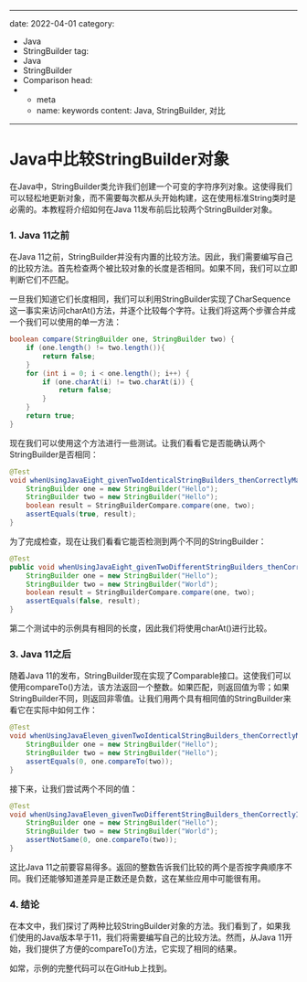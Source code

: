 ---
date: 2022-04-01
category:
  - Java
  - StringBuilder
tag:
  - Java
  - StringBuilder
  - Comparison
head:
  - - meta
    - name: keywords
      content: Java, StringBuilder, 对比
------
# Java中比较StringBuilder对象

在Java中，StringBuilder类允许我们创建一个可变的字符序列对象。这使得我们可以轻松地更新对象，而不需要每次都从头开始构建，这在使用标准String类时是必需的。本教程将介绍如何在Java 11发布前后比较两个StringBuilder对象。

### 1. Java 11之前

在Java 11之前，StringBuilder并没有内置的比较方法。因此，我们需要编写自己的比较方法。首先检查两个被比较对象的长度是否相同。如果不同，我们可以立即判断它们不匹配。

一旦我们知道它们长度相同，我们可以利用StringBuilder实现了CharSequence这一事实来访问charAt()方法，并逐个比较每个字符。让我们将这两个步骤合并成一个我们可以使用的单一方法：

```java
boolean compare(StringBuilder one, StringBuilder two) {
    if (one.length() != two.length()){
        return false;
    }
    for (int i = 0; i < one.length(); i++) {
        if (one.charAt(i) != two.charAt(i)) {
            return false;
        }
    }
    return true;
}
```

现在我们可以使用这个方法进行一些测试。让我们看看它是否能确认两个StringBuilder是否相同：

```java
@Test
void whenUsingJavaEight_givenTwoIdenticalStringBuilders_thenCorrectlyMatch() {
    StringBuilder one = new StringBuilder("Hello");
    StringBuilder two = new StringBuilder("Hello");
    boolean result = StringBuilderCompare.compare(one, two);
    assertEquals(true, result);
}
```

为了完成检查，现在让我们看看它能否检测到两个不同的StringBuilder：

```java
@Test
public void whenUsingJavaEight_givenTwoDifferentStringBuilders_thenCorrectlyIdentifyDifference() {
    StringBuilder one = new StringBuilder("Hello");
    StringBuilder two = new StringBuilder("World");
    boolean result = StringBuilderCompare.compare(one, two);
    assertEquals(false, result);
}
```

第二个测试中的示例具有相同的长度，因此我们将使用charAt()进行比较。

### 3. Java 11之后

随着Java 11的发布，StringBuilder现在实现了Comparable接口。这使我们可以使用compareTo()方法，该方法返回一个整数。如果匹配，则返回值为零；如果StringBuilder不同，则返回非零值。让我们用两个具有相同值的StringBuilder来看它在实际中如何工作：

```java
@Test
void whenUsingJavaEleven_givenTwoIdenticalStringBuilders_thenCorrectlyMatch(){
    StringBuilder one = new StringBuilder("Hello");
    StringBuilder two = new StringBuilder("Hello");
    assertEquals(0, one.compareTo(two));
}
```

接下来，让我们尝试两个不同的值：

```java
@Test
void whenUsingJavaEleven_givenTwoDifferentStringBuilders_thenCorrectlyIdentifyDifference(){
    StringBuilder one = new StringBuilder("Hello");
    StringBuilder two = new StringBuilder("World");
    assertNotSame(0, one.compareTo(two));
}
```

这比Java 11之前要容易得多。返回的整数告诉我们比较的两个是否按字典顺序不同。我们还能够知道差异是正数还是负数，这在某些应用中可能很有用。

### 4. 结论

在本文中，我们探讨了两种比较StringBuilder对象的方法。我们看到了，如果我们使用的Java版本早于11，我们将需要编写自己的比较方法。然而，从Java 11开始，我们提供了方便的compareTo()方法，它实现了相同的结果。

如常，示例的完整代码可以在GitHub上找到。